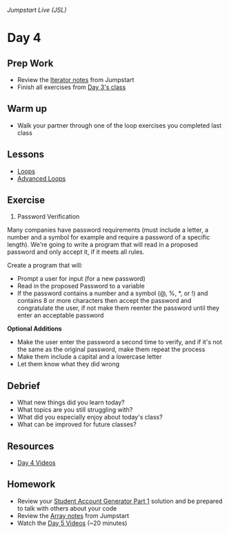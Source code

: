 _Jumpstart Live (JSL)_
# Day 4

## Prep Work
* Review the [Iterator notes](https://github.com/Ada-Developers-Academy/jump-start/tree/master/lessons/11-iterators/notes) from Jumpstart
* Finish all exercises from [Day 3's class](../day3)

## Warm up
* Walk your partner through one of the loop exercises you completed last class

## Lessons
* [Loops](../day3/loops.md)
* [Advanced Loops](advanced_loops.md)

## Exercise
1. Password Verification

  Many companies have password requirements (must include a letter, a number and a symbol for example and require a password of a specific length). We're going to write a program that will read in a proposed password and only accept it, if it meets all rules.  

  Create a program that will: 
  * Prompt a user for input (for a new password)
  * Read in the proposed Password to a variable
  * If the password contains a number and a symbol (@, %, *, or !) and contains 8 or more characters then accept the password and congratulate the user, if not make them reenter the password until they enter an acceptable password
  
  __Optional Additions__
  * Make the user enter the password a second time to verify, and if it's not the same as the original password, make them repeat the process
  * Make them include a capital and a lowercase letter
  * Let them know what they did wrong

## Debrief
* What new things did you learn today?
* What topics are you still struggling with?
* What did you especially enjoy about today's class?
* What can be improved for future classes?

## Resources
* [Day 4 Videos](https://adaacademy.hosted.panopto.com/Panopto/Pages/Sessions/List.aspx?folderID=59509728-df2d-4580-9077-55ad28795a7f)

## Homework
* Review your [Student Account Generator Part 1](https://github.com/Ada-Developers-Academy/jump-start/blob/master/lessons/12-basic-data-structs/assignments/account-generator.md) solution and be prepared to talk with others about your code
* Review the [Array notes](https://github.com/Ada-Developers-Academy/jump-start/blob/master/lessons/12-basic-data-structs/notes/arrays.md) from Jumpstart
* Watch the [Day 5 Videos](https://adaacademy.hosted.panopto.com/Panopto/Pages/Sessions/List.aspx?folderID=646484ef-baaf-4352-9378-2f95849d2a51) (~20 minutes)
